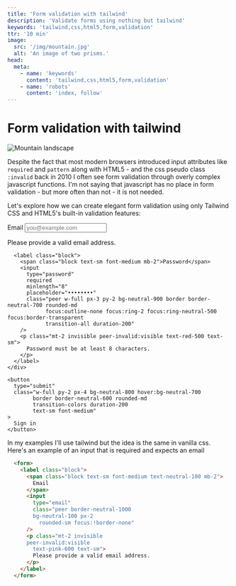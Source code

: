 ```yaml
---
title: 'Form validation with tailwind'
description: 'Validate forms using nothing but tailwind'
keywords: 'tailwind,css,html5,form,validation'
ttr: '10 min'
image:
  src: '/img/mountain.jpg'
  alt: 'An image of two prisms.'
head:
  meta:
    - name: 'keywords'
      content: 'tailwind,css,html5,form,validation'
    - name: 'robots'
      content: 'index, follow'
---
```


# Form validation with tailwind

![Mountain landscape](/img/mountain.jpg)

Despite the fact that most modern browsers introduced input attributes like `required` and `pattern` along with HTML5 - and the css pseudo class `:invalid` back in 2010 I often see form validation through overly complex javascript functions. I'm not saying that javascript has no place in form validation - but more often than not - it is not needed. 

Let's explore how we can create elegant form validation using only Tailwind CSS and HTML5's built-in validation features:

  <form class="space-y-6">
    <div class="space-y-4">
      <label class="block">
        <span class="block text-sm font-medium mb-2">Email</span>
        <input 
          type="email" 
          required
          placeholder="you@example.com"
          class="peer w-full px-3 py-2 bg-neutral-900 border border-neutral-700 rounded-md 
                focus:outline-none focus:ring-2 focus:ring-neutral-500 focus:border-transparent
                transition-all duration-200"
        />
        <p class="mt-2 invisible peer-invalid:visible text-red-500 text-sm">
          Please provide a valid email address.
        </p>
      </label>
      
      <label class="block">
        <span class="block text-sm font-medium mb-2">Password</span>
        <input 
          type="password" 
          required
          minlength="8"
          placeholder="••••••••"
          class="peer w-full px-3 py-2 bg-neutral-900 border border-neutral-700 rounded-md 
                focus:outline-none focus:ring-2 focus:ring-neutral-500 focus:border-transparent
                transition-all duration-200"
        />
        <p class="mt-2 invisible peer-invalid:visible text-red-500 text-sm">
          Password must be at least 8 characters.
        </p>
      </label>
    </div>
    
    <button 
      type="submit"
      class="w-full py-2 px-4 bg-neutral-800 hover:bg-neutral-700 
            border border-neutral-600 rounded-md
            transition-colors duration-200
            text-sm font-medium"
    >
      Sign in
    </button>
  </form>

In my examples I'll use tailwind but the idea is the same in vanilla css. Here's an example of an input that is required and expects an email

  ```html {4-6,7} meta-info=val
    <form>
      <label class="block">
        <span class="block text-sm font-medium text-neutral-100 mb-2">
          Email
        </span>
        <input 
          type="email" 
          class="peer border-neutral-1000
          bg-neutral-100 px-2
            rounded-sm focus:!border-none"
        />
        <p class="mt-2 invisible
        peer-invalid:visible
          text-pink-600 text-sm">
          Please provide a valid email address.
        </p>
      </label>
    </form>
  ```
